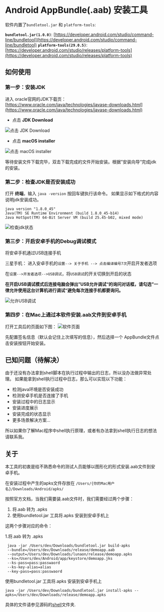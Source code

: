 # Android AppBundle(.aab) 安装工具

软件内置了`bundletool.jar` 和 `platform-tools`:

**`bundletool.jar(1.0.0)`**: [https://developer.android.com/studio/command-line/bundletool](https://developer.android.com/studio/command-line/bundletool)
**`platform-tools(29.0.5)`**: [https://developer.android.com/studio/releases/platform-tools](https://developer.android.com/studio/releases/platform-tools)

## 如何使用

### 第一步：安装JDK

进入 oracle官网的JDK下载页：[https://www.oracle.com/java/technologies/javase-downloads.html](https://www.oracle.com/java/technologies/javase-downloads.html)

 - 点击 **JDK Download**

![点击 JDK Download](pics/jdk_page.png)

 - 点击 **macOS installer**

![点击 macOS installer](pics/jdk_download.png)

等待安装文件下载完毕，双击下载完成的文件开始安装。根据”安装向导“完成jdk的安装。

### 第二步：检查JDK是否安装成功

打开 **终端**，输入 `java -version` 按回车键执行该命令。
如果显示如下格式的内容说明jdk安装成功。

```
java version "1.8.0_45"
Java(TM) SE Runtime Environment (build 1.8.0_45-b14)
Java HotSpot(TM) 64-Bit Server VM (build 25.45-b02, mixed mode)
```
![检查jdk状态](pics/jdk_check.png)

### 第三步：开启安卓手机的Debug调试模式
将安卓手机通过USB连接手机

三星手机：
进入安卓手机的`设置--> 关于手机 --> 点击编译编号7次`开启开发者选项

在`设置-->开发者选项-->USB调试`，将`USB调试`的开关切换到开启的状态

**在开启USB调试模式后连接电脑会弹出”USB允许调试“的询问对话框，请勾选”一律允许使用这台计算机进行调试“避免每次连接手机都要询问。**

![允许USB调试](pics/usb_debug.jpg)

### 第四步：在Mac上通过本软件安装.aab文件到安卓手机
打开工具后的页面如下图：
![软件页面](pics/tool_main_page.png)

先配置签名信息（默认会记住上次填写的信息），然后选择一个 AppBundle文件点击安装按钮开始安装。

## 已知问题（待解决）

由于还没有办法拿到shell脚本在执行过程中输出的日志，所以没办法做异常处理。
如果能拿到shell执行过程中日志，那么可以实现以下功能：
 - 检测java环境是否安装成功
 - 检测安卓手机是否连接了手机
 - 安装过程中的日志显示
 - 安装进度展示
 - 安装完成的状态显示
 - 更多场景解决方案...

所以如果你了解Mac程序中shell执行原理，或者有办法拿到shell执行日志的想法请联系我。

## 关于

本工具的初衷是给不熟悉命令的测试人员能够以图形化的形式安装.aab文件到安卓手机。

在安装过程中产生的apks文件存放在 `/Users/{你的Mac用户名}/Downloads/Android/apks/`

按照官方文档，当我们需要装.aab文件时，我们需要经过两个步骤：

1. 将.aab 转为 .apks
2. 使用bundletool.jar 工具将.apks 安装到安卓手机上

这两个步骤对应的命令：

1.将.aab 转为 .apks
```
 java -jar /Users/dev/Downloads/bundletool.jar build-apks 
 --bundle=/Users/dev/Downloads/release/demoapp.aab 
 --output=/Users/dev/Downloads/lunaon/release/demoapp.apks 
 --ks=/Users/dev/Android/app/keystore/demoapp.jks 
 --ks-pass=pass:passwaord
 --ks-key-alias=alias
 --key-pass=pass:passwaord
```

使用bundletool.jar 工具将.apks 安装到安卓手机上
```
java -jar /Users/dev/Downloads/bundletool.jar install-apks --apks=/Users/dev/Downloads/release/demoapp.apks

```
具体的文件请参见源码的[shell](https://github.com/didikee/AndroidAppBundleIntaller/tree/master/shell)文件夹.


